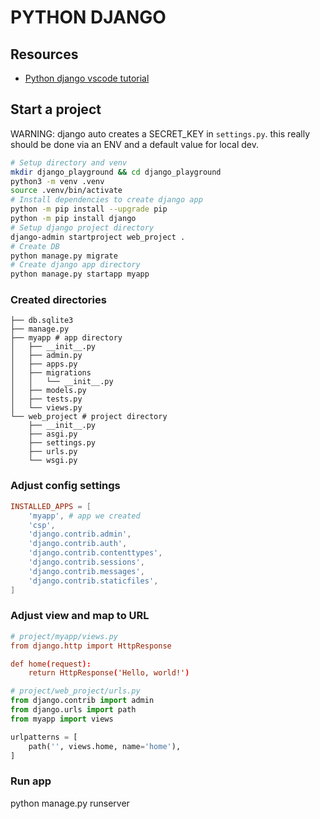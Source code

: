 # PYTHON DJANGO

## Resources

- [Python django vscode tutorial](https://code.visualstudio.com/docs/python/tutorial-django)

## Start a project
WARNING: django auto creates a SECRET_KEY in `settings.py`.
this really should be done via an ENV and a default value for local dev.

```bash
# Setup directory and venv
mkdir django_playground && cd django_playground 
python3 -m venv .venv
source .venv/bin/activate
# Install dependencies to create django app
python -m pip install --upgrade pip
python -m pip install django
# Setup django project directory
django-admin startproject web_project .
# Create DB
python manage.py migrate
# Create django app directory
python manage.py startapp myapp
```

### Created directories
```
├── db.sqlite3
├── manage.py
├── myapp # app directory
│   ├── __init__.py
│   ├── admin.py
│   ├── apps.py
│   ├── migrations
│   │   └── __init__.py
│   ├── models.py
│   ├── tests.py
│   └── views.py
└── web_project # project directory
    ├── __init__.py
    ├── asgi.py
    ├── settings.py
    ├── urls.py
    └── wsgi.py
```

### Adjust config settings

```conf
INSTALLED_APPS = [
    'myapp', # app we created
    'csp',
    'django.contrib.admin',
    'django.contrib.auth',
    'django.contrib.contenttypes',
    'django.contrib.sessions',
    'django.contrib.messages',
    'django.contrib.staticfiles',
]
```

### Adjust view and map to URL
```conf
# project/myapp/views.py
from django.http import HttpResponse

def home(request):
    return HttpResponse('Hello, world!')
```

```py
# project/web_project/urls.py
from django.contrib import admin
from django.urls import path
from myapp import views

urlpatterns = [
    path('', views.home, name='home'),
]
```

### Run app
python manage.py runserver